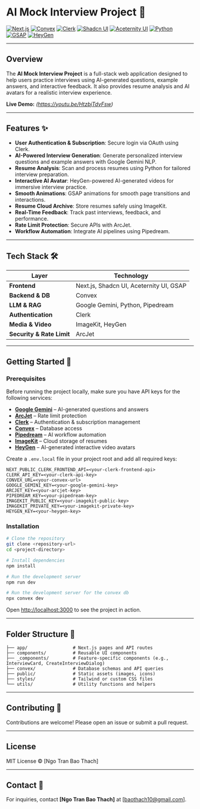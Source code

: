 # AI Mock Interview Project 🚀

[![Next.js](https://img.shields.io/badge/Next.js-000000?style=for-the-badge&logo=next.js&logoColor=white)](https://nextjs.org/) 
[![Convex](https://img.shields.io/badge/Convex-1F2937?style=for-the-badge&logo=none)](https://convex.dev/) 
[![Clerk](https://img.shields.io/badge/Clerk-4F46E5?style=for-the-badge&logo=none)](https://clerk.com/) 
[![Shadcn UI](https://img.shields.io/badge/ShadcnUI-14B8A6?style=for-the-badge&logo=none)](https://shadcn.dev/) 
[![Aceternity UI](https://img.shields.io/badge/AceternityUI-F59E0B?style=for-the-badge&logo=none)](https://aceternity.com/) 
[![Python](https://img.shields.io/badge/Python-3776AB?style=for-the-badge&logo=python&logoColor=white)](https://www.python.org/) 
[![GSAP](https://img.shields.io/badge/GSAP-88CE02?style=for-the-badge&logo=none)](https://greensock.com/gsap/) 
[![HeyGen](https://img.shields.io/badge/HeyGen-FF3E00?style=for-the-badge&logo=none)](https://www.heygen.com/) 

---

## Overview

The **AI Mock Interview Project** is a full-stack web application designed to help users practice interviews using AI-generated questions, example answers, and interactive feedback. It also provides resume analysis and AI avatars for a realistic interview experience.

**Live Demo:** *(https://youtu.be/HtzbjTdvFsw)*

---

## Features ✨

- **User Authentication & Subscription**: Secure login via OAuth using Clerk.
- **AI-Powered Interview Generation**: Generate personalized interview questions and example answers with Google Gemini NLP.
- **Resume Analysis**: Scan and process resumes using Python for tailored interview preparation.
- **Interactive AI Avatar**: HeyGen-powered AI-generated videos for immersive interview practice.
- **Smooth Animations**: GSAP animations for smooth page transitions and interactions.
- **Resume Cloud Archive**: Store resumes safely using ImageKit.
- **Real-Time Feedback**: Track past interviews, feedback, and performance.
- **Rate Limit Protection**: Secure APIs with ArcJet.
- **Workflow Automation**: Integrate AI pipelines using Pipedream.

---

## Tech Stack 🛠️

| Layer | Technology |
|-------|------------|
| **Frontend** | Next.js, Shadcn UI, Aceternity UI, GSAP |
| **Backend & DB** | Convex |
| **LLM & RAG** | Google Gemini, Python, Pipedream |
| **Authentication** | Clerk |
| **Media & Video** | ImageKit, HeyGen |
| **Security & Rate Limit** | ArcJet |

---

## Getting Started 🚀

### Prerequisites

Before running the project locally, make sure you have API keys for the following services:

- **[Google Gemini](https://developers.google.com/)** – AI-generated questions and answers  
- **[ArcJet](https://arcjet.io/)** – Rate limit protection  
- **[Clerk](https://clerk.com/)** – Authentication & subscription management  
- **[Convex](https://convex.dev/)** – Database access  
- **[Pipedream](https://pipedream.com/)** – AI workflow automation  
- **[ImageKit](https://imagekit.io/)** – Cloud storage of resumes  
- **[HeyGen](https://www.heygen.com/)** – AI-generated interactive video avatars  

Create a `.env.local` file in your project root and add all required keys:

```env
NEXT_PUBLIC_CLERK_FRONTEND_API=<your-clerk-frontend-api>
CLERK_API_KEY=<your-clerk-api-key>
CONVEX_URL=<your-convex-url>
GOOGLE_GEMINI_KEY=<your-google-gemini-key>
ARCJET_KEY=<your-arcjet-key>
PIPEDREAM_KEY=<your-pipedream-key>
IMAGEKIT_PUBLIC_KEY=<your-imagekit-public-key>
IMAGEKIT_PRIVATE_KEY=<your-imagekit-private-key>
HEYGEN_KEY=<your-heygen-key>
````

### Installation

```bash
# Clone the repository
git clone <repository-url>
cd <project-directory>

# Install dependencies
npm install

# Run the development server
npm run dev

# Run the development server for the convex db
npx convex dev
```

Open [http://localhost:3000](http://localhost:3000) to see the project in action.

---

## Folder Structure 📂

```
├── app/                 # Next.js pages and API routes
├── components/          # Reusable UI components
├── _components/         # Feature-specific components (e.g., InterviewCard, CreateInterviewDialog)
├── convex/              # Database schemas and API queries
├── public/              # Static assets (images, icons)
├── styles/              # Tailwind or custom CSS files
└── utils/               # Utility functions and helpers
```

---

## Contributing 🤝

Contributions are welcome! Please open an issue or submit a pull request.

---

## License

MIT License © \[Ngo Tran Bao Thach]

---

## Contact 📧

For inquiries, contact **\[Ngo Tran Bao Thach]** at \[[baothach10@gmail.com](mailto:baothach10@gmail.com)].
